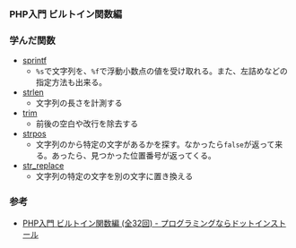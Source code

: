 ### PHP入門 ビルトイン関数編

### 学んだ関数

- [sprintf](https://www.php.net/manual/ja/function.sprintf.php)
  - `%s`で文字列を、`%f`で浮動小数点の値を受け取れる。また、左詰めなどの指定方法も出来る。
- [strlen](https://www.php.net/manual/ja/function.strlen.php)
  - 文字列の長さを計測する
- [trim](https://www.php.net/manual/ja/function.trim)
  - 前後の空白や改行を除去する
- [strpos](https://www.php.net/manual/ja/function.strpos.php)
  - 文字列のから特定の文字があるかを探す。なかったら`false`が返って来る。あったら、見つかった位置番号が返ってくる。
- [str_replace](https://www.php.net/manual/ja/function.str-replace.php)
  - 文字列の特定の文字を別の文字に置き換える

### 参考

- [PHP入門 ビルトイン関数編 (全32回) - プログラミングならドットインストール](https://dotinstall.com/lessons/basic_php_functions)
